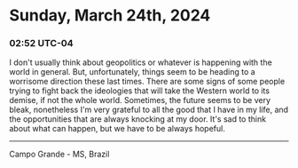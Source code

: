 # Sunday, March 24th, 2024

### 02:52 UTC-04

I don't usually think about geopolitics or whatever is happening with the world
in general. But, unfortunately, things seem to be heading to a worrisome direction
these last times. There are some signs of some people trying to fight back the ideologies
that will take the Western world to its demise, if not the whole world. Sometimes,
the future seems to be very bleak, nonetheless I'm very grateful to all the good
that I have in my life, and the opportunities that are always knocking at my door.
It's sad to think about what can happen, but we have to be always hopeful.

---

Campo Grande - MS, Brazil
